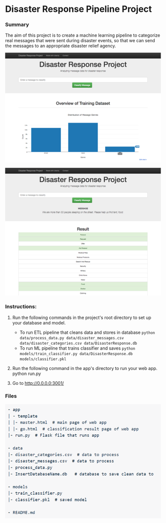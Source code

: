 # Disaster Response Pipeline Project

### Summary
The aim of this project is to create a machine learning pipeline to categorize real messages that were sent during disaster events, so that we can send the messages to an appropriate disaster relief agency.

![Screenshot](disaster-response-project1.png)

![Screenshot](disaster-response-project2.png)


### Instructions:
1. Run the following commands in the project's root directory to set up your database and model.

    - To run ETL pipeline that cleans data and stores in database
        `python data/process_data.py data/disaster_messages.csv data/disaster_categories.csv data/DisasterResponse.db`
    - To run ML pipeline that trains classifier and saves
        `python models/train_classifier.py data/DisasterResponse.db models/classifier.pkl`

2. Run the following command in the app's directory to run your web app. python run.py

3. Go to http://0.0.0.0:3001/

### Files

![Screenshot](project_files.png)


